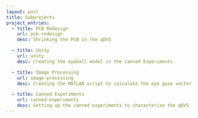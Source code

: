 ```yaml
---
layout: post
title: Subprojects
project_entries:
  - title: PCB Redesign
    url: pcb-redesign
    desc: Shrinking the PCB in the qDVS

  - title: Unity
    url: unity
    desc: Creating the eyeball model in the canned Experiments

  - title: Image Processing
    url: image-processing
    desc: Creating the MATLAB script to calculate the eye gaze vector

  - title: Canned Experiments
    url: canned-experiments
    desc: Setting up the canned experiments to characterise the qDVS
---
```



